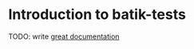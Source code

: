 # Introduction to batik-tests

TODO: write [great documentation](http://jacobian.org/writing/what-to-write/)

